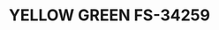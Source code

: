 ---
layout: product
title: "YELLOW GREEN FS-34259"
price: "300" 
desc: "Akrilna boja 17mL - Metalik"
img_path: "/assets/img/AMMO.F-504.webp"
brand: "AMMO"
available: false
special_offer: false
new: false
soon: false
cat: "020000"
subcat: "020100"
subsubcat: "020101"
sifra: "AMMO.F-504"
popular: false
spec: false
---